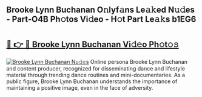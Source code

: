 ## Brooke Lynn Buchanan O𝚗lyf𝚊ns Le𝚊𝚔ed N𝚞𝚍es - Part-O4B Ph𝚘tos Vi𝚍eo - H𝚘t Part Le𝚊𝚔s b1EG6

# <h2><a href="http://hf0z83.feru.top/?c=Brooke+Lynn+Buchanan">🔗 👉 🔴 Brooke Lynn Buchanan Vi𝚍𝚎o Ph𝚘t𝚘𝚜</a></h2>

[![Brooke Lynn Buchanan Nu𝚍𝚎s](https://i.imgur.com/0TWrTi3.gif)](http://hf0z83.feru.top/?c=Brooke+Lynn+Buchanan)
Online persona Brooke Lynn Buchanan and content producer, recognized for disseminating dance and lifestyle material through trending dance routines and mini-documentaries. As a public figure, Brooke Lynn Buchanan understands the importance of maintaining a positive image, even in the face of adversity. 
